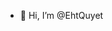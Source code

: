 - 👋 Hi, I’m @EhtQuyet

<!---
EhtQuyet/EhtQuyet is a ✨ special ✨ repository because its `README.md` (this file) appears on your GitHub profile.
You can click the Preview link to take a look at your changes.
--->
